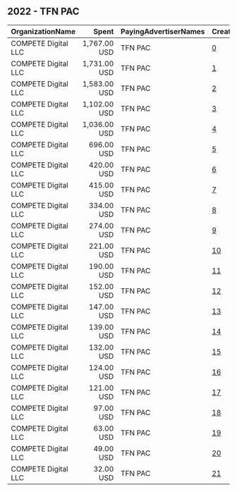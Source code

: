 ## 2022 - TFN PAC 
|OrganizationName|Spent|PayingAdvertiserNames|CreativeUrls|Impressions|Genders|AgeBrackets|CountryCodes|BillingAddresses|CandidateBallotInformation|
|:---|---:|:---|:---|---:|:---|:---|:---|:---|:---|
|COMPETE Digital LLC|1,767.00 USD|TFN PAC|[0](https://www.snap.com/political-ads/asset/b1c14cd42e6745ce8efe83d22ba840dc9739753a1c8bf1d013535c19b2bf4859?mediaType=mp4)|152,520||18+|united states|"1317 Potomac Ave SE,Washington,20003,US"|TFN PAC|
|COMPETE Digital LLC|1,731.00 USD|TFN PAC|[1](https://www.snap.com/political-ads/asset/c423dbff140ebd257fe2e5e4b17b5dc134beadaa46eb112def2c50d45534be42?mediaType=mp4)|136,323||18+|united states|"1317 Potomac Ave SE,Washington,20003,US"|TFN PAC|
|COMPETE Digital LLC|1,583.00 USD|TFN PAC|[2](https://www.snap.com/political-ads/asset/b1c14cd42e6745ce8efe83d22ba840dc9739753a1c8bf1d013535c19b2bf4859?mediaType=mp4)|132,558||18+|united states|"1317 Potomac Ave SE,Washington,20003,US"|TFN PAC|
|COMPETE Digital LLC|1,102.00 USD|TFN PAC|[3](https://www.snap.com/political-ads/asset/c423dbff140ebd257fe2e5e4b17b5dc134beadaa46eb112def2c50d45534be42?mediaType=mp4)|69,947||18+|united states|"1317 Potomac Ave SE,Washington,20003,US"|TFN PAC|
|COMPETE Digital LLC|1,036.00 USD|TFN PAC|[4](https://www.snap.com/political-ads/asset/a504cc955daf2161540ed00fc6afda28a4746c0cf5a8dd3acf0fdb281dc7265d?mediaType=jpg)|42,790||18+|united states|"1317 Potomac Ave SE,Washington,20003,US"|TFN PAC|
|COMPETE Digital LLC|696.00 USD|TFN PAC|[5](https://www.snap.com/political-ads/asset/47a301b7088ab341d17d8703936c57b5586bcbcde74a2ca85a077429f280793d?mediaType=jpg)|39,763||18+|united states|"1317 Potomac Ave SE,Washington,20003,US"|TFN PAC|
|COMPETE Digital LLC|420.00 USD|TFN PAC|[6](https://www.snap.com/political-ads/asset/a504cc955daf2161540ed00fc6afda28a4746c0cf5a8dd3acf0fdb281dc7265d?mediaType=jpg)|38,679||18+|united states|"1317 Potomac Ave SE,Washington,20003,US"|TFN PAC|
|COMPETE Digital LLC|415.00 USD|TFN PAC|[7](https://www.snap.com/political-ads/asset/50b8529705b874fdbb216128ab9c65511eb4ac5a974ade3abe3f02d01722640f?mediaType=jpg)|16,234||18+|united states|"1317 Potomac Ave SE,Washington,20003,US"|TFN PAC|
|COMPETE Digital LLC|334.00 USD|TFN PAC|[8](https://www.snap.com/political-ads/asset/9d9c8748d363f7942f617507e462e3295f40cf693eec89bf7d39d924d80e14b0?mediaType=jpg)|11,339||18+|united states|"1317 Potomac Ave SE,Washington,20003,US"|TFN PAC|
|COMPETE Digital LLC|274.00 USD|TFN PAC|[9](https://www.snap.com/political-ads/asset/c3edc8934854d8d90f9ca9754c04c599cdf97acd8af1a10032c1a0f7fd2f6c64?mediaType=jpg)|24,989||18+|united states|"1317 Potomac Ave SE,Washington,20003,US"|TFN PAC|
|COMPETE Digital LLC|221.00 USD|TFN PAC|[10](https://www.snap.com/political-ads/asset/b1c14cd42e6745ce8efe83d22ba840dc9739753a1c8bf1d013535c19b2bf4859?mediaType=mp4)|8,043||18+|united states|"1317 Potomac Ave SE,Washington,20003,US"|TFN PAC|
|COMPETE Digital LLC|190.00 USD|TFN PAC|[11](https://www.snap.com/political-ads/asset/c423dbff140ebd257fe2e5e4b17b5dc134beadaa46eb112def2c50d45534be42?mediaType=mp4)|15,675||18+|united states|"1317 Potomac Ave SE,Washington,20003,US"|TFN PAC|
|COMPETE Digital LLC|152.00 USD|TFN PAC|[12](https://www.snap.com/political-ads/asset/9d9c8748d363f7942f617507e462e3295f40cf693eec89bf7d39d924d80e14b0?mediaType=jpg)|15,491||18+|united states|"1317 Potomac Ave SE,Washington,20003,US"|TFN PAC|
|COMPETE Digital LLC|147.00 USD|TFN PAC|[13](https://www.snap.com/political-ads/asset/c423dbff140ebd257fe2e5e4b17b5dc134beadaa46eb112def2c50d45534be42?mediaType=mp4)|5,817||18+|united states|"1317 Potomac Ave SE,Washington,20003,US"|TFN PAC|
|COMPETE Digital LLC|139.00 USD|TFN PAC|[14](https://www.snap.com/political-ads/asset/b0c8f859d84edd908093f62b85f6fdf432f70f57acb3cee24e7f870154377a63?mediaType=jpg)|6,134||18+|united states|"1317 Potomac Ave SE,Washington,20003,US"|TFN PAC|
|COMPETE Digital LLC|132.00 USD|TFN PAC|[15](https://www.snap.com/political-ads/asset/325148aa32f18549c87f7e995a39fd5273c3c6a8d26a98ddd4f216c0d39d5b41?mediaType=jpg)|5,326||18+|united states|"1317 Potomac Ave SE,Washington,20003,US"|TFN PAC|
|COMPETE Digital LLC|124.00 USD|TFN PAC|[16](https://www.snap.com/political-ads/asset/c3edc8934854d8d90f9ca9754c04c599cdf97acd8af1a10032c1a0f7fd2f6c64?mediaType=jpg)|4,792||18+|united states|"1317 Potomac Ave SE,Washington,20003,US"|TFN PAC|
|COMPETE Digital LLC|121.00 USD|TFN PAC|[17](https://www.snap.com/political-ads/asset/b1c14cd42e6745ce8efe83d22ba840dc9739753a1c8bf1d013535c19b2bf4859?mediaType=mp4)|8,589||18+|united states|"1317 Potomac Ave SE,Washington,20003,US"|TFN PAC|
|COMPETE Digital LLC|97.00 USD|TFN PAC|[18](https://www.snap.com/political-ads/asset/47a301b7088ab341d17d8703936c57b5586bcbcde74a2ca85a077429f280793d?mediaType=jpg)|8,373||18+|united states|"1317 Potomac Ave SE,Washington,20003,US"|TFN PAC|
|COMPETE Digital LLC|63.00 USD|TFN PAC|[19](https://www.snap.com/political-ads/asset/50b8529705b874fdbb216128ab9c65511eb4ac5a974ade3abe3f02d01722640f?mediaType=jpg)|5,529||18+|united states|"1317 Potomac Ave SE,Washington,20003,US"|TFN PAC|
|COMPETE Digital LLC|49.00 USD|TFN PAC|[20](https://www.snap.com/political-ads/asset/325148aa32f18549c87f7e995a39fd5273c3c6a8d26a98ddd4f216c0d39d5b41?mediaType=jpg)|2,802||18+|united states|"1317 Potomac Ave SE,Washington,20003,US"|TFN PAC|
|COMPETE Digital LLC|32.00 USD|TFN PAC|[21](https://www.snap.com/political-ads/asset/b0c8f859d84edd908093f62b85f6fdf432f70f57acb3cee24e7f870154377a63?mediaType=jpg)|3,464||18+|united states|"1317 Potomac Ave SE,Washington,20003,US"|TFN PAC|
